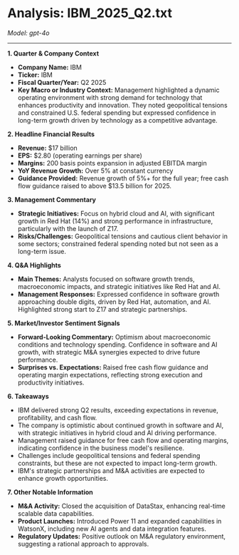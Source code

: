 # Analysis: IBM_2025_Q2.txt

*Model: gpt-4o*

---

**1. Quarter & Company Context**
   - **Company Name:** IBM
   - **Ticker:** IBM
   - **Fiscal Quarter/Year:** Q2 2025
   - **Key Macro or Industry Context:** Management highlighted a dynamic operating environment with strong demand for technology that enhances productivity and innovation. They noted geopolitical tensions and constrained U.S. federal spending but expressed confidence in long-term growth driven by technology as a competitive advantage.

**2. Headline Financial Results**
   - **Revenue:** $17 billion
   - **EPS:** $2.80 (operating earnings per share)
   - **Margins:** 200 basis points expansion in adjusted EBITDA margin
   - **YoY Revenue Growth:** Over 5% at constant currency
   - **Guidance Provided:** Revenue growth of 5%+ for the full year; free cash flow guidance raised to above $13.5 billion for 2025.

**3. Management Commentary**
   - **Strategic Initiatives:** Focus on hybrid cloud and AI, with significant growth in Red Hat (14%) and strong performance in infrastructure, particularly with the launch of Z17.
   - **Risks/Challenges:** Geopolitical tensions and cautious client behavior in some sectors; constrained federal spending noted but not seen as a long-term issue.

**4. Q&A Highlights**
   - **Main Themes:** Analysts focused on software growth trends, macroeconomic impacts, and strategic initiatives like Red Hat and AI.
   - **Management Responses:** Expressed confidence in software growth approaching double digits, driven by Red Hat, automation, and AI. Highlighted strong start to Z17 and strategic partnerships.

**5. Market/Investor Sentiment Signals**
   - **Forward-Looking Commentary:** Optimism about macroeconomic conditions and technology spending. Confidence in software and AI growth, with strategic M&A synergies expected to drive future performance.
   - **Surprises vs. Expectations:** Raised free cash flow guidance and operating margin expectations, reflecting strong execution and productivity initiatives.

**6. Takeaways**
   - IBM delivered strong Q2 results, exceeding expectations in revenue, profitability, and cash flow.
   - The company is optimistic about continued growth in software and AI, with strategic initiatives in hybrid cloud and AI driving performance.
   - Management raised guidance for free cash flow and operating margins, indicating confidence in the business model's resilience.
   - Challenges include geopolitical tensions and federal spending constraints, but these are not expected to impact long-term growth.
   - IBM's strategic partnerships and M&A activities are expected to enhance growth opportunities.

**7. Other Notable Information**
   - **M&A Activity:** Closed the acquisition of DataStax, enhancing real-time scalable data capabilities.
   - **Product Launches:** Introduced Power 11 and expanded capabilities in WatsonX, including new AI agents and data integration features.
   - **Regulatory Updates:** Positive outlook on M&A regulatory environment, suggesting a rational approach to approvals.